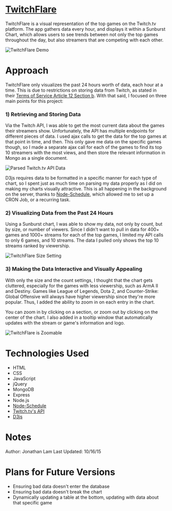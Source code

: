 # [TwitchFlare](https://twitch-flare.herokuapp.com)

TwitchFlare is a visual representation of the top games on the Twitch.tv platform. The app gathers data every hour, and displays it within a Sunburst Chart, which allows users to see trends between not only the top games throughout the day, but also streamers that are competing with each other.

![TwitchFlare Demo](https://fat.gfycat.com/VelvetyAggravatingIrrawaddydolphin.gif)

# Approach

TwitchFlare only visualizes the past 24 hours worth of data, each hour at a time. This is due to restrictions on storing data from Twitch, as stated in their [Terms of Service Article 12 Section b](http://www.twitch.tv/user/legal?page=api_terms_of_service). With that said, I focused on three main points for this project:

### 1) Retrieving and Storing Data

Via the Twitch API, I was able to get the most current data about the games their streamers show. Unfortunately, the API has multiple endpoints for different pieces of data. I used ajax calls to get the data for the top games at that point in time, and then. This only gave me data on the specific games though, so I made a separate ajax call for each of the games to find its top 10 streamers with the most views, and then store the relevant information in Mongo as a single document.

![Parsed Twitch.tv API Data](http://imgur.com/CS9hedC.png)

D3js requires data to be formatted in a specific manner for each type of chart, so I spent just as much time on parsing my data properly as I did on making my charts visually attractive. This is all happening in the background on the server, thanks to [Node-Schedule](https://github.com/tejasmanohar/node-schedule/blob/master/README.md), which allowed me to set up a CRON Job, or a recurring task.

### 2) Visualizing Data from the Past 24 Hours

Using a Sunburst chart, I was able to show my data, not only by count, but by size, or number of viewers. Since I didn't want to pull in data for 400+ games and 1000+ streams for each of the top games, I limited my API calls to only 6 games, and 10 streams. The data I pulled only shows the top 10 streams ranked by viewership.

![TwitchFlare Size Setting](http://imgur.com/2C2oceH.png)

### 3) Making the Data Interactive and Visually Appealing

With only the size and the count settings, I thought that the chart gets cluttered, especially for the games with less viewership, such as ArmA II and Destiny. Games like League of Legends, Dota 2, and Counter-Strike: Global Offensive will always have higher viewership since they're more popular. Thus, I added the ability to zoom in on each entry in the chart.

You can zoom in by clicking on a section, or zoom out by clicking on the center of the chart. I also added in a tooltip window that automatically updates with the stream or game's information and logo.

![TwitchFlare is Zoomable](http://imgur.com/L3YFSQe.png)

# Technologies Used

  - HTML
  - CSS
  - JavaScript
  - jQuery
  - MongoDB
  - Express
  - Node.js
  - [Node-Schedule](https://github.com/tejasmanohar/node-schedule/blob/master/README.md)
  - [Twitch.tv's API](https://github.com/justintv/twitch-api)
  - [D3js](https://github.com/mbostock/d3/wiki)

# Notes

Author: Jonathan Lam
Last Updated: 10/16/15

# Plans for Future Versions

- Ensuring bad data doesn't enter the database
- Ensuring bad data doesn't break the chart
- Dynamically updating a table at the bottom, updating with data about that specific game
